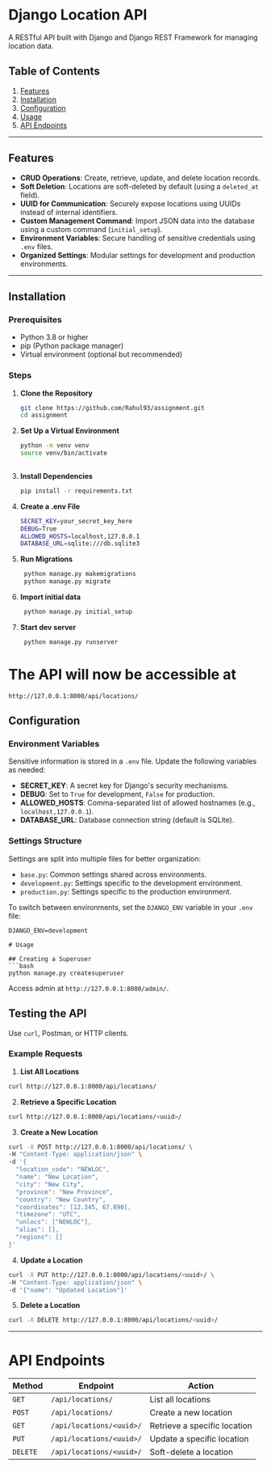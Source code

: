 # Django Location API

A RESTful API built with Django and Django REST Framework for managing location data.

## Table of Contents
1. [Features](#features)
2. [Installation](#installation)
3. [Configuration](#configuration)
4. [Usage](#usage)
5. [API Endpoints](#api-endpoints)

---

## Features

- **CRUD Operations**: Create, retrieve, update, and delete location records.
- **Soft Deletion**: Locations are soft-deleted by default (using a `deleted_at` field).
- **UUID for Communication**: Securely expose locations using UUIDs instead of internal identifiers.
- **Custom Management Command**: Import JSON data into the database using a custom command (`initial_setup`).
- **Environment Variables**: Secure handling of sensitive credentials using `.env` files.
- **Organized Settings**: Modular settings for development and production environments.

---

## Installation

### Prerequisites

- Python 3.8 or higher
- pip (Python package manager)
- Virtual environment (optional but recommended)

### Steps

1. **Clone the Repository**
   ```bash
   git clone https://github.com/Rahul93/assignment.git
   cd assignment
2. **Set Up a Virtual Environment**
   ```bash
   python -m venv venv
   source venv/bin/activate 
    
3. **Install Dependencies**
   ```bash
   pip install -r requirements.txt

4. **Create a .env File**
   ```bash
   SECRET_KEY=your_secret_key_here
   DEBUG=True
   ALLOWED_HOSTS=localhost,127.0.0.1
   DATABASE_URL=sqlite:///db.sqlite3

5. **Run Migrations**
   ```bash
    python manage.py makemigrations
    python manage.py migrate

6. **Import initial data**
   ```bash
    python manage.py initial_setup

7. **Start dev server**
   ```bash
    python manage.py runserver

# The API will now be accessible at
`http://127.0.0.1:8000/api/locations/`

## Configuration

### Environment Variables
Sensitive information is stored in a `.env` file. Update the following variables as needed:

- **SECRET_KEY**: A secret key for Django's security mechanisms.
- **DEBUG**: Set to `True` for development, `False` for production.
- **ALLOWED_HOSTS**: Comma-separated list of allowed hostnames (e.g., `localhost,127.0.0.1`).
- **DATABASE_URL**: Database connection string (default is SQLite).

### Settings Structure
Settings are split into multiple files for better organization:

- `base.py`: Common settings shared across environments.
- `development.py`: Settings specific to the development environment.
- `production.py`: Settings specific to the production environment.

To switch between environments, set the `DJANGO_ENV` variable in your `.env` file:

```env
DJANGO_ENV=development

# Usage  

## Creating a Superuser  
```bash
python manage.py createsuperuser
```  
Access admin at `http://127.0.0.1:8000/admin/`.

## Testing the API
Use `curl`, Postman, or HTTP clients.

### Example Requests

1. **List All Locations**
```bash
curl http://127.0.0.1:8000/api/locations/
```  

2. **Retrieve a Specific Location**
```bash
curl http://127.0.0.1:8000/api/locations/<uuid>/
```  

3. **Create a New Location**
```bash
curl -X POST http://127.0.0.1:8000/api/locations/ \
-H "Content-Type: application/json" \
-d '{
  "location_code": "NEWLOC",
  "name": "New Location",
  "city": "New City",
  "province": "New Province",
  "country": "New Country",
  "coordinates": [12.345, 67.890],
  "timezone": "UTC",
  "unlocs": ["NEWLOC"],
  "alias": [],
  "regions": []
}'
```  

4. **Update a Location**
```bash
curl -X PUT http://127.0.0.1:8000/api/locations/<uuid>/ \
-H "Content-Type: application/json" \
-d '{"name": "Updated Location"}'
```  

5. **Delete a Location**
```bash
curl -X DELETE http://127.0.0.1:8000/api/locations/<uuid>/
```  

---

# API Endpoints

| Method | Endpoint | Action |
|--------|----------|--------|
| `GET` | `/api/locations/` | List all locations |
| `POST` | `/api/locations/` | Create a new location |
| `GET` | `/api/locations/<uuid>/` | Retrieve a specific location |
| `PUT` | `/api/locations/<uuid>/` | Update a specific location |
| `DELETE` | `/api/locations/<uuid>/` | Soft-delete a location |